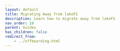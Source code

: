 ```yaml
---
layout: default
title: Migrating Away from lakeFS
description: Learn how to migrate away from lakeFS
nav_order: 18
parent: Guides
has_children: false
redirect_from:
    - ../offboarding.html
--- 
```

